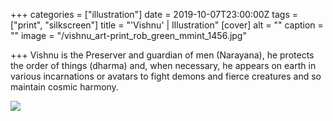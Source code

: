 +++
categories = ["illustration"]
date = 2019-10-07T23:00:00Z
tags = ["print", "silkscreen"]
title = "'Vishnu' | Illustration"
[cover]
alt = ""
caption = ""
image = "/vishnu_art-print_rob_green_mmint_1456.jpg"

+++
Vishnu is the Preserver and guardian of men (Narayana), he protects the order of things (dharma) and, when necessary, he appears on earth in various incarnations or avatars to fight demons and fierce creatures and so maintain cosmic harmony.

![](/hannam_gallery_seoul_rob_green_1660_02.jpg)
